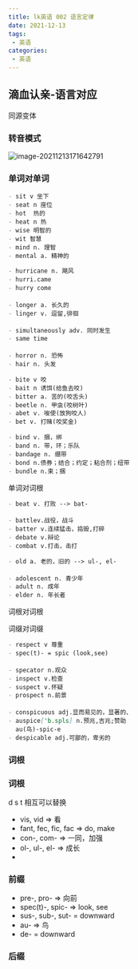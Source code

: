 ```yaml
---
title: lk英语 002 语言定律
date: 2021-12-13
tags:
 - 英语
categories:
 - 英语
---
```




## 滴血认亲-语言对应

同源变体

### 转音模式

![image-20211213171642791](..\..\assies\images\image-20211213171642791.png)

### 单词对单词

```md
- sit v 坐下
- seat n 座位
- hot  热的
- heat n 热
- wise 明智的
- wit 智慧
- mind n. 理智
- mental a. 精神的
```

```md
- hurricane n. 飓风
- hurri.came
- hurry come

- longer a. 长久的
- linger v. 逗留,徘徊

- simultaneously adv. 同时发生
- same time

- horror n. 恐怖
- hair n. 头发
```

```md
- bite v 咬
- bait n 诱饵(给鱼去咬)
- bitter a. 苦的(咬舌头)
- beetle n. 甲虫(咬树叶)
- abet v. 唆使(放狗咬人)
- bet v. 打赌(咬奖金)
```

```md
- bind v. 捆，绑
- band n. 带，环；乐队
- bandage n. 绷带
- bond n.债券；结合；约定；粘合剂；纽带
- bundle n.束；捆
```



单词对词根

```md
- beat v. 打败 --> bat-

- battlev.战役，战斗
- batter v.连续猛击，捣毁,打碎
- debate v.辩论
- combat v.打击，击打
```



```md
- old a. 老的，旧的 --> ul-, el-

- adolescent n. 青少年
- adult n. 成年
- elder n. 年长者
```

词根对词根

词缀对词缀


```md
- respect v 尊重
- spec(t)- = spic (look,see)

- specator n.观众
- inspect v.检查
- suspect v.怀疑
- prospect n.前景

- conspicuous adj.显而易见的，显著的、
- auspice['b.spls] n.预兆,吉兆;赞助
  au(鸟)-spic-e
- despicable adj.可鄙的，卑劣的
```


### 词根

### 词根

d s t 相互可以替换

- vis, vid => 看
- fant, fec, fic, fac => do, make
- con-, com- => 一同，加强
- ol-, ul-, el- => 成长
- 

### 前缀

- pre-, pro- => 向前
- spec(t)-, spic- => look, see
- sus-, sub-, sut- = downward
- au- => 鸟
- de- = downward

### 后缀
